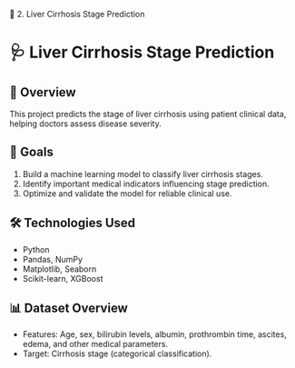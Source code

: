 📁 2. Liver Cirrhosis Stage Prediction 
# 🩺 Liver Cirrhosis Stage Prediction

## 📌 Overview
This project predicts the stage of liver cirrhosis using patient clinical data, helping doctors assess disease severity.

## 🎯 Goals
1. Build a machine learning model to classify liver cirrhosis stages.
2. Identify important medical indicators influencing stage prediction.
3. Optimize and validate the model for reliable clinical use.

## 🛠 Technologies Used
- Python
- Pandas, NumPy
- Matplotlib, Seaborn
- Scikit-learn, XGBoost

## 📊 Dataset Overview
- Features: Age, sex, bilirubin levels, albumin, prothrombin time, ascites, edema, and other medical parameters.
- Target: Cirrhosis stage (categorical classification).
